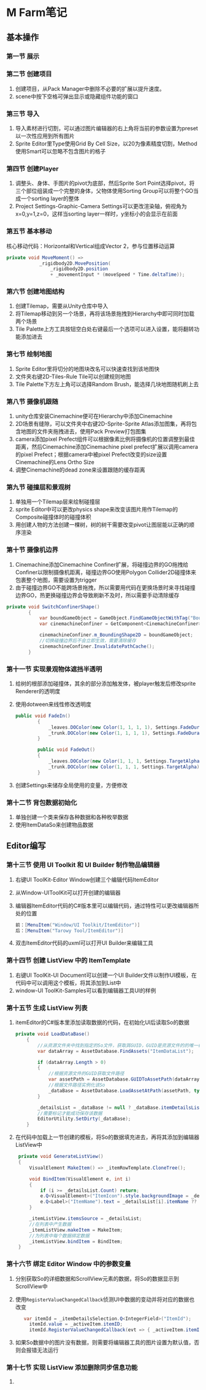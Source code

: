 # M Farm笔记

## 基本操作

### 第一节 展示

### 第二节 创建项目

1. 创建项目，从Pack Manager中删除不必要的扩展以提升速度。
2. scene中按下空格可弹出显示或隐藏组件功能的窗口

### 第三节 导入

1. 导入素材进行切割，可以通过图片编辑器的右上角将当前的参数设置为preset以一次性应用到所有图片
2. Sprite Editor里Type使用Grid By Cell Size，以20为像素精度切割，Method使用Smart可以忽略不包含图片的格子

### 第四节 创建Player

1. 调整头、身体、手图片的pivot为底部，然后Sprite Sort Point选择pivot，将三个部位组装成一个完整的身体，父物体使用Sorting
   Group可以将整个GO当成一个sorting layer的整体
2. Project Settings-Graphic-Camera Settings可以更改渲染轴，俯视角为x=0,y=1,z=0，这样当sorting layer一样时，y坐标小的会显示在前面

### 第五节 基本移动

核心移动代码：Horizontal和Vertical组成Vector 2，参与位置移动运算

```csharp
private void MoveMoment() =>
            _rigidbody2D.MovePosition(
                _rigidbody2D.position 
                + _movementInput * (moveSpeed * Time.deltaTime));
```

### 第六节 创建地图结构

1. 创建Tilemap，需要从Unity仓库中导入
2. 将Tilemap移动到另一个场景，再将该场景拖拽到Hierarchy中即可同时加载两个场景
3. Tile Palette上方工具按钮空白处右键最后一个选项可以进入设置，能将翻转功能添加进去

### 第七节 绘制地图

1. Sprite Editor里将切分的地图块改名可以快速查找到该地图快
2. 文件夹右键2D-Tiles-Rule Tile可以创建规则地图
3. Tile Palette下方左上角可以选择Random Brush，能选择几块地图随机刷上去

### 第八节 摄像机跟随

1. unity仓库安装Cinemachine便可在Hierarchy中添加Cinemachine
2. 2D场景有缝隙，可以文件夹中右键2D-Sprite-Sprite Atlas添加图集，再将包含地图的文件夹拖拽进去，使用Pack Preview打包图集
3. camera添加pixel Prefect组件可以根据像素比例将摄像机的位置调整到最佳距离，然后Cinemachine添加Cinemachine pixel
   prefect扩展以调用camera的pixel Prefect；根据camera中被pixel Prefect改变的size设置Cinemachine的Lens Ortho Size
4. 调整Cinemachine的dead zone来设置跟随的缓存距离

### 第九节 碰撞层和景观树

1. 单独用一个Tilemap层来绘制碰撞层
2. sprite Editor中可以更改physics shape来改变该图片用作Tilemap的Composite碰撞体时的碰撞体积
3. 用创建人物的方法创建一棵树，树的树干需要改变pivot让图层能以正确的顺序渲染

### 第十节 摄像机边界

1. Cinemachine添加Cinemachine Confiner扩展，将碰撞边界的GO拖拽给Confiner以限制摄像机距离，碰撞边界GO使用Polygon
   Collider2D碰撞体来包裹整个地图，需要设置为trigger
2. 由于碰撞边界GO不能跨场景拖拽，所以需要用代码在更换场景时来寻找碰撞边界GO，热更换碰撞边界会导致刷新不及时，所以需要手动清除缓存

```c#
private void SwitchConfinerShape()
        {
            var boundGameObject = GameObject.FindGameObjectWithTag("BoundsConfiner").GetComponent<PolygonCollider2D>();
            var cinemachineConfiner = GetComponent<CinemachineConfiner>();

            cinemachineConfiner.m_BoundingShape2D = boundGameObject;
            //切换碰撞边界后不会立即生效，需要清除缓存
            cinemachineConfiner.InvalidatePathCache();
        }
```

### 第十一节 实现景观物体遮挡半透明

1. 给树的根部添加碰撞体，其余的部分添加触发体，被player触发后修改sprite Renderer的透明度

2. 使用dotween来线性修改透明度

   ```csharp
   public void FadeIn()
           {
               _leaves.DOColor(new Color(1, 1, 1, 1), Settings.FadeDuration);
               _trunk.DOColor(new Color(1, 1, 1, 1), Settings.FadeDuration);
           }
   
           public void FadeOut()
           {
               _leaves.DOColor(new Color(1, 1, 1, Settings.TargetAlpha), Settings.FadeDuration);
               _trunk.DOColor(new Color(1, 1, 1, Settings.TargetAlpha), Settings.FadeDuration);
           }
   ```

3. 创建Settings来储存全局使用的变量，方便修改

### 第十二节 背包数据初始化

1. 单独创建一个类来保存各种数据和各种枚举数据
2. 使用ItemDataSo来创建物品数据

## Editor编写

### 第十三节 使用 UI Toolkit 和 UI Builder 制作物品编辑器

1. 右键UI ToolKit-Editor Window创建三个编辑代码ItemEditor

2. 从Window-UIToolKit可以打开创建的编辑器

3. 编辑器ItemEditor代码的C#版本里可以编辑代码，通过特性可以更改编辑器所处的位置

   ```csharp
   前：[MenuItem("Window/UI Toolkit/ItemEditor")]
   后：[MenuItem("Tarowy Tool/ItemEditor")]
   ```

4. 双击ItemEditor代码的uxml可以打开UI Builder来编辑工具

### 第十四节 创建 ListView 中的 ItemTemplate

1. 右键UI ToolKit-UI Document可以创建一个UI Builder文件以制作UI模板，在代码中可以调用这个模板，将其添加到List中
2. window-UI ToolKit-Samples可以看到编辑器工具UI的样例

### 第十五节  生成 ListView 列表

1. itemEditor的C#版本里添加读取数据的代码，在初始化UI后读取So的数据

   ```csharp
   private void LoadDataBase()
       {
           //从资源文件夹中找到指定的So文件，获取其GUID，GUID是资源文件的的唯一标识符
           var dataArray = AssetDatabase.FindAssets("ItemDataList");
   
           if (dataArray.Length > 0)
           {
               //根据资源文件的GUID获取文件路径
               var assetPath = AssetDatabase.GUIDToAssetPath(dataArray[0]);
               //根据文件路径实例化该So
               _dataBase = AssetDatabase.LoadAssetAtPath(assetPath, typeof(ItemDataListSo)) as ItemDataListSo;
           }
   
           _detailsList = _dataBase != null ? _dataBase.itemDetailsList : null;
           //需要标记才能成功保存该数据
           EditorUtility.SetDirty(_dataBase);
       }
   ```

2. 在代码中加载上一节创建的模板，将So的数据填充进去，再将其添加到编辑器ListView中

   ```csharp
    private void GenerateListView()
    {
        VisualElement MakeItem() => _itemRowTemplate.CloneTree();

        void BindItem(VisualElement e, int i)
        {
            if (i >= _detailsList.Count) return;
            e.Q<VisualElement>("ItemIcon").style.backgroundImage = _detailsList[i].itemIcon?.texture;
            e.Q<Label>("ItemName").text = _detailsList[i].itemName ?? "No Item";
        }

        _itemListView.itemsSource = _detailsList;
        //在列表中产生数据
        _itemListView.makeItem = MakeItem;
        //为列表中每个数据绑定数据
        _itemListView.bindItem = BindItem;
    }
   ```
   
### 第十六节 绑定 Editor Window 中的参数变量

1. 分别获取So的详细数据和ScrollView元素的数据，将So的数据显示到ScrollView中 
2. 使用`RegisterValueChangedCallback`侦测UI中数据的变动并将对应的数据也改变

   ```csharp
      var itemId = _itemDetailsSelection.Q<IntegerField>("ItemId");
        itemId.value = _activeItem.itemID;
        itemId.RegisterValueChangedCallback(evt => { _activeItem.itemID = evt.newValue; });
   ```

3. 如果So数据中的图片没有数据，则需要将编辑器工具的图片设置为默认值，否则会报错无法运行

### 第十七节 实现 ListView 添加删除同步信息功能

1. 